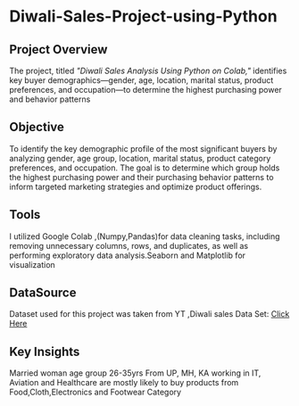 # Diwali-Sales-Project-using-Python

## Project Overview 
The project, titled *"Diwali Sales Analysis Using Python on Colab,"*  identifies key buyer demographics—gender, age, location, marital status, product preferences, and occupation—to determine the highest purchasing power and behavior patterns

## Objective 
To identify the key demographic profile of the most significant buyers by analyzing gender, age group, location, marital status, product category preferences, and occupation. The goal is to determine which group holds the highest purchasing power and their purchasing behavior patterns to inform targeted marketing strategies and optimize product offerings.

## Tools 
I utilized Google Colab ,(Numpy,Pandas)for data cleaning tasks, including removing unnecessary columns, rows, and duplicates, as well as performing exploratory data analysis.Seaborn and Matplotlib for visualization

## DataSource

Dataset used for this project was taken from YT ,Diwali sales Data Set: [Click Here](https://github.com/Zaki1203/Diwali-Sales-Project-using-Python)

## Key Insights
Married woman age group 26-35yrs From UP, MH, KA working in IT, Aviation and Healthcare are mostly likely to buy products from Food,Cloth,Electronics and Footwear Category
